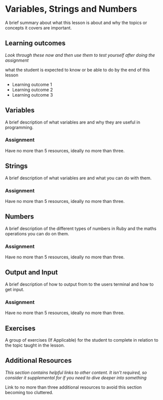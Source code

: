 # Variables, Strings and Numbers
A brief summary about what this lesson is about and why the topics or concepts it covers are important.

## Learning outcomes
*Look through these now and then use them to test yourself after doing the assignment*

what the student is expected to know or be able to do by the end of this lesson

* Learning outcome 1
* Learning outcome 2
* Learning outcome 3

## Variables
A brief description of what variables are and why they are useful in programming.

### Assignment
Have no more than 5 resources, ideally no more than three.

## Strings
A brief description of what variables are and what you can do with them.

### Assignment
Have no more than 5 resources, ideally no more than three.

## Numbers
A brief description of the different types of numbers in Ruby and the maths operations you can do on them.

### Assignment
Have no more than 5 resources, ideally no more than three.

## Output and Input
A brief description of how to output from to the users terminal and how to get input.

### Assignment
Have no more than 5 resources, ideally no more than three.

## Exercises
A group of exercises (If Applicable) for the student to complete in relation to the topic taught in the lesson.

## Additional Resources
*This section contains helpful links to other content. It isn't required, so consider it supplemental for if you need to dive deeper into something*

Link to no more than three additional resources to avoid this section becoming too cluttered.
